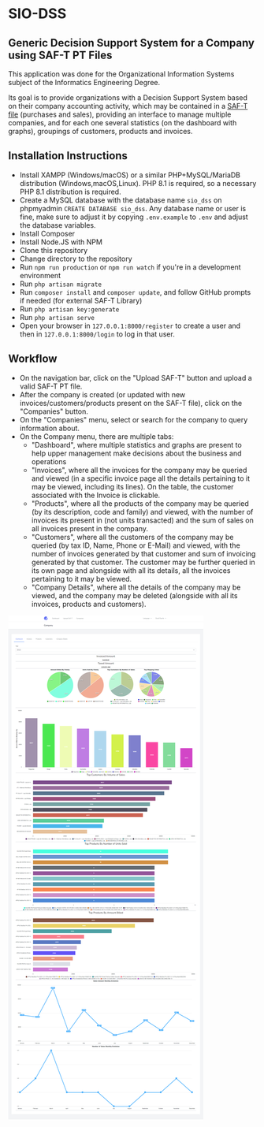 # SIO-DSS

## Generic Decision Support System for a Company using SAF-T PT Files

This application was done for the Organizational Information Systems subject of the Informatics Engineering Degree.

Its goal is to provide organizations with a Decision Support System based on their company accounting activity, which
may be contained in a [SAF-T file](https://en.wikipedia.org/wiki/SAF-T) (purchases and sales), providing an interface to manage multiple companies, and for
each one several statistics (on the dashboard with graphs), groupings of customers, products and invoices.

## Installation Instructions

- Install XAMPP (Windows/macOS) or a similar PHP+MySQL/MariaDB distribution (Windows,macOS,Linux). PHP 8.1 is required,
  so a necessary PHP 8.1 distribution is required.
- Create a MySQL database with the database name `sio_dss` on phpmyadmin `CREATE DATABASE sio_dss`. Any database name or
  user is fine, make sure to adjust it by
  copying `.env.example` to `.env` and adjust the database variables.
- Install Composer
- Install Node.JS with NPM
- Clone this repository
- Change directory to the repository
- Run `npm run production` or `npm run watch` if you're in a development environment
- Run `php artisan migrate`
- Run `composer install` and `composer update`, and follow GitHub prompts if needed (for external SAF-T Library)
- Run `php artisan key:generate`
- Run `php artisan serve`
- Open your browser in `127.0.0.1:8000/register` to create a user and then in `127.0.0.1:8000/login` to log in that
  user.

## Workflow

- On the navigation bar, click on the "Upload SAF-T" button and upload a valid SAF-T PT file.
- After the company is created (or updated with new invoices/customers/products present on the SAF-T file), click on
  the "Companies" button.
- On the "Companies" menu, select or search for the company to query information about.
- On the Company menu, there are multiple tabs:
    - "Dashboard", where multiple statistics and graphs are present to help upper management make decisions about the
      business and operations
    - "Invoices", where all the invoices for the company may be queried and viewed (in a specific invoice page all the
      details pertaining to it may be viewed, including its lines). On the table, the customer associated with the
      Invoice is clickable.
    - "Products", where all the products of the company may be queried (by its description, code and family) and viewed,
      with the number of invoices its present in (not units transacted) and the sum of sales on all invoices present in
      the company.
    - "Customers", where all the customers of the company may be queried (by tax ID, Name, Phone or E-Mail) and viewed,
      with the number of invoices generated by that customer and sum of invoicing generated by that customer. The
      customer may be further queried in its own page and alongside with all its details, all the invoices pertaining to
      it may be viewed.
    - "Company Details", where all the details of the company may be viewed, and the company may be deleted (alongside
      with all its invoices, products and customers).

![Application Dashboard](files/screenshot-dashboard.png?raw=true "Application Dashboard")
